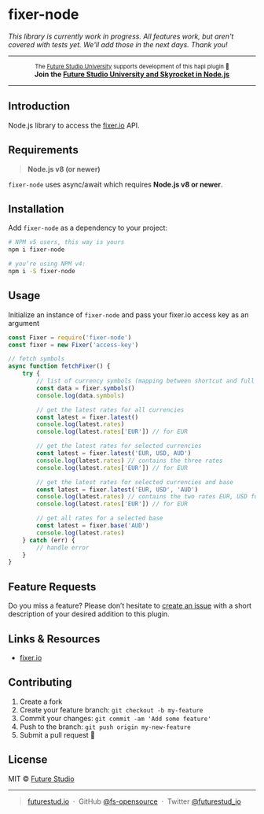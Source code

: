 # fixer-node

*This library is currently work in progress. All features work, but aren't covered with tests yet. We'll add those in the next days. Thank you!*

------

<p align="center"><sup>The <a href="https://futurestud.io">Future Studio University</a> supports development of this hapi plugin 🚀</sup>
<br><b>
Join the <a href="https://futurestud.io/university">Future Studio University and Skyrocket in Node.js</a></b>
</p>

------


## Introduction
Node.js library to access the [fixer.io](https://fixer.io) API.


## Requirements
> **Node.js v8 (or newer)**

`fixer-node` uses async/await which requires **Node.js v8 or newer**.


## Installation
Add `fixer-node` as a dependency to your project:

```bash
# NPM v5 users, this way is yours
npm i fixer-node

# you’re using NPM v4:
npm i -S fixer-node
```


## Usage
Initialize an instance of `fixer-node` and pass your fixer.io access key as an argument

```js
const Fixer = require('fixer-node')
const fixer = new Fixer('access-key')

// fetch symbols
async function fetchFixer() {
    try {
        // list of currency symbols (mapping between shortcut and full name, e.g. EUR: Euro)
        const data = fixer.symbols()
        console.log(data.symbols)

        // get the latest rates for all currencies
        const latest = fixer.latest()
        console.log(latest.rates)
        console.log(latest.rates['EUR']) // for EUR

        // get the latest rates for selected currencies
        const latest = fixer.latest('EUR, USD, AUD')
        console.log(latest.rates) // contains the three rates
        console.log(latest.rates['EUR']) // for EUR

        // get the latest rates for selected currencies and base
        const latest = fixer.latest('EUR, USD', 'AUD')
        console.log(latest.rates) // contains the two rates EUR, USD for base AUD
        console.log(latest.rates['EUR']) // for EUR

        // get all rates for a selected base
        const latest = fixer.base('AUD')
        console.log(latest.rates)
    } catch (err) {
        // handle error
    }
}
```


## Feature Requests
Do you miss a feature? Please don’t hesitate to
[create an issue](https://github.com/fs-opensource/hapi-pulse/issues) with a short description of your desired addition to this plugin.


## Links & Resources

- [fixer.io](https://fixer.io)


## Contributing

1.  Create a fork
2.  Create your feature branch: `git checkout -b my-feature`
3.  Commit your changes: `git commit -am 'Add some feature'`
4.  Push to the branch: `git push origin my-new-feature`
5.  Submit a pull request 🚀


## License

MIT © [Future Studio](https://futurestud.io)

---

> [futurestud.io](https://futurestud.io) &nbsp;&middot;&nbsp;
> GitHub [@fs-opensource](https://github.com/fs-opensource/) &nbsp;&middot;&nbsp;
> Twitter [@futurestud_io](https://twitter.com/futurestud_io)
